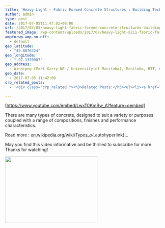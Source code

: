 ```yaml
---
title: 'Heavy Light – Fabric Formed Concrete Structures : Building Technology'
author: admin
type: post
date: 2017-07-05T11:47:02+00:00
url: /2017/07/05/heavy-light-fabric-formed-concrete-structures-building-technology/
featured_image: /wp-content/uploads/2017/07/heavy-light-8211-fabric-formed-concrete-structures-building-technology.jpg
ampforwp-amp-on-off:
  - default
geo_latitude:
  - "49.8076324"
geo_longitude:
  - "-97.1370087"
geo_address:
  - Winnipeg (Fort Garry NE / University of Manitoba), Manitoba, R3T, CA
geo_date:
  - 2017-07-05 11:42:00
crp_related_posts:
  - '<div class="crp_related "><h3>Related Posts:</h3><ul><li><a href="https://scdhub.org/2017/12/25/wastewater-treatment-and-biosolids-management/"    ><img src="https://scdhub.org/wp-content/uploads/2017/12/wastewater-treatment-and-biosoli-150x150.jpg" alt="Wastewater treatment and Biosolids management" title="Wastewater treatment and Biosolids management" width="150" height="150" class="crp_thumb crp_featured" /><span class="crp_title">Wastewater treatment and Biosolids management</span></a></li><li><a href="https://scdhub.org/2018/01/06/household-and-neighborhood-sanitation-infrastructures-excreta-wastewater-disposal-in-developing-countries/"    ><img src="https://scdhub.org/wp-content/plugins/contextual-related-posts/default.png" alt="Household and neighborhood Sanitation Infrastructures: Excreta, wastewater disposal in developing countries" title="Household and neighborhood Sanitation Infrastructures: Excreta, wastewater disposal in developing countries" width="150" height="150" class="crp_thumb crp_default" /><span class="crp_title">Household and neighborhood Sanitation&hellip;</span></a></li><li><a href="https://scdhub.org/2017/12/29/walking-in-sabinas-shoes-world-vision/"    ><img src="https://scdhub.org/wp-content/uploads/2017/12/walking-in-sabinas-shoes-world-v-150x150.jpg" alt="Walking in Sabinas Shoes &#8211; World Vision" title="Walking in Sabinas Shoes &#8211; World Vision" width="150" height="150" class="crp_thumb crp_featured" /><span class="crp_title">Walking in Sabinas Shoes &#8211; World Vision</span></a></li><li><a href="https://scdhub.org/2017/11/23/untreated-drinking-water-related-health-effects/"    ><img src="https://scdhub.org/wp-content/plugins/contextual-related-posts/default.png" alt="Health effects of untreated drinking water" title="Health effects of untreated drinking water" width="150" height="150" class="crp_thumb crp_default" /><span class="crp_title">Health effects of untreated drinking water</span></a></li><li><a href="https://scdhub.org/2017/08/11/kombucha-social-venture-health-beverage-company-community-success-prototype/"    ><img src="https://scdhub.org/wp-content/uploads/2017/08/kombucha-social-venture-health-beverage-company-community-success-prototype-150x150.jpg" alt="Kombucha Social Venture Health Beverage Company Community Success Prototype" title="Kombucha Social Venture Health Beverage Company Community Success Prototype" width="150" height="150" class="crp_thumb crp_featured" /><span class="crp_title">Kombucha Social Venture Health Beverage Company&hellip;</span></a></li><li><a href="https://scdhub.org/2017/12/11/halogen-to-led-lighting-upgrade/"    ><img src="https://scdhub.org/wp-content/uploads/2017/12/halogen-to-led-lighting-upgrade-1-150x150.jpg" alt="Halogen to LED Lighting Upgrade" title="Halogen to LED Lighting Upgrade" width="150" height="150" class="crp_thumb crp_featured" /><span class="crp_title">Halogen to LED Lighting Upgrade</span></a></li></ul><div class="crp_clear"></div></div>'

---
```

[https://www.youtube.com/embed/LwxT0KmBw_A?feature=oembed]

There are many types of concrete, designed to suit a variety or purposes coupled with a range of compositions, finishes and performance characteristics.

Read more : [en.wikipedia.org/wiki/Types_o][1]{.autohyperlink}&#8230;

May you find this video informative and be thrilled to subscribe for more. Thanks for watching!

<img src="https://scdhub.org/wp-content/uploads/2017/07/Screen-Shot-2017-07-05-at-7.50.56-AM-300x217.png" alt="" width="300" height="217" class="alignleft size-medium wp-image-7836" srcset="https://scdhub.org/wp-content/uploads/2017/07/Screen-Shot-2017-07-05-at-7.50.56-AM-300x217.png 300w, https://scdhub.org/wp-content/uploads/2017/07/Screen-Shot-2017-07-05-at-7.50.56-AM-768x555.png 768w, https://scdhub.org/wp-content/uploads/2017/07/Screen-Shot-2017-07-05-at-7.50.56-AM.png 982w" sizes="(max-width: 300px) 100vw, 300px" />

 [1]: https://en.wikipedia.org/wiki/Types_o